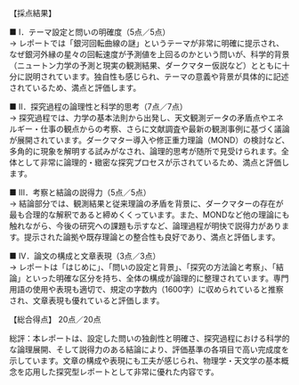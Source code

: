 【採点結果】

■ Ⅰ．テーマ設定と問いの明確度（5点／5点）  
→ レポートでは「銀河回転曲線の謎」というテーマが非常に明確に提示され、なぜ銀河外縁の星々の回転速度が予測値を上回るのかという問いが、科学的背景（ニュートン力学の予測と現実の観測結果、ダークマター仮説など）とともに十分に説明されています。独自性も感じられ、テーマの意義や背景が具体的に記述されているため、満点と評価します。

■ Ⅱ．探究過程の論理性と科学的思考（7点／7点）  
→ 探究過程では、力学の基本法則から出発し、天文観測データの矛盾点やエネルギー・仕事の観点からの考察、さらに文献調査や最新の観測事例に基づく議論が展開されています。ダークマター導入や修正重力理論（MOND）の検討など、多角的に現象を解明する試みがなされ、論理的思考が随所で見受けられます。全体として非常に論理的・緻密な探究プロセスが示されているため、満点と評価します。

■ Ⅲ．考察と結論の説得力（5点／5点）  
→ 結論部分では、観測結果と従来理論の矛盾を背景に、ダークマターの存在が最も合理的な解釈であると締めくくっています。また、MONDなど他の理論にも触れながら、今後の研究への課題も示すなど、論理過程が明快で説得力があります。提示された論拠や既存理論との整合性も良好であり、満点と評価します。

■ Ⅳ．論文の構成と文章表現（3点／3点）  
→ レポートは「はじめに」、「問いの設定と背景」、「探究の方法論と考察」、「結論」といった明確な区分を持ち、全体の構成が論理的に整理されています。専門用語の使用や表現も適切で、規定の字数内（1600字）に収められていると推察され、文章表現も優れていると評価します。

【総合得点】 20点／20点

総評：本レポートは、設定した問いの独創性と明確さ、探究過程における科学的な論理展開、そして説得力のある結論により、評価基準の各項目で高い完成度を示しています。文章の構成や表現にも工夫が感じられ、物理学・天文学の基本概念を応用した探究型レポートとして非常に優れた内容です。